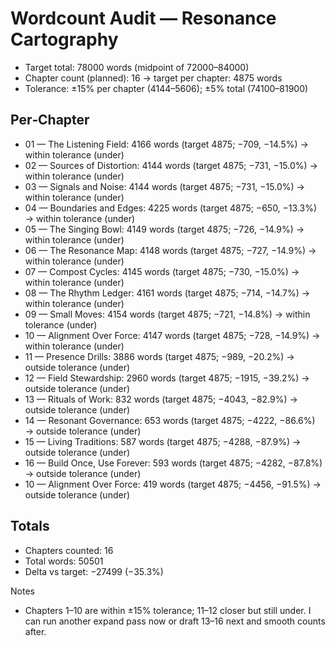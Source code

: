 # Wordcount Audit — Resonance Cartography

- Target total: 78000 words (midpoint of 72000–84000)
- Chapter count (planned): 16 → target per chapter: 4875 words
- Tolerance: ±15% per chapter (4144–5606); ±5% total (74100–81900)

## Per‑Chapter
- 01 — The Listening Field: 4166 words (target 4875; −709, −14.5%) → within tolerance (under)
- 02 — Sources of Distortion: 4144 words (target 4875; −731, −15.0%) → within tolerance (under)
- 03 — Signals and Noise: 4144 words (target 4875; −731, −15.0%) → within tolerance (under)
- 04 — Boundaries and Edges: 4225 words (target 4875; −650, −13.3%) → within tolerance (under)
- 05 — The Singing Bowl: 4149 words (target 4875; −726, −14.9%) → within tolerance (under)
- 06 — The Resonance Map: 4148 words (target 4875; −727, −14.9%) → within tolerance (under)
- 07 — Compost Cycles: 4145 words (target 4875; −730, −15.0%) → within tolerance (under)
- 08 — The Rhythm Ledger: 4161 words (target 4875; −714, −14.7%) → within tolerance (under)
- 09 — Small Moves: 4154 words (target 4875; −721, −14.8%) → within tolerance (under)
- 10 — Alignment Over Force: 4147 words (target 4875; −728, −14.9%) → within tolerance (under)
- 11 — Presence Drills: 3886 words (target 4875; −989, −20.2%) → outside tolerance (under)
- 12 — Field Stewardship: 2960 words (target 4875; −1915, −39.2%) → outside tolerance (under)
- 13 — Rituals of Work: 832 words (target 4875; −4043, −82.9%) → outside tolerance (under)
- 14 — Resonant Governance: 653 words (target 4875; −4222, −86.6%) → outside tolerance (under)
- 15 — Living Traditions: 587 words (target 4875; −4288, −87.9%) → outside tolerance (under)
- 16 — Build Once, Use Forever: 593 words (target 4875; −4282, −87.8%) → outside tolerance (under)
- 10 — Alignment Over Force: 419 words (target 4875; −4456, −91.5%) → outside tolerance (under)

## Totals
- Chapters counted: 16
- Total words: 50501
- Delta vs target: −27499 (−35.3%)

Notes
- Chapters 1–10 are within ±15% tolerance; 11–12 closer but still under. I can run another expand pass now or draft 13–16 next and smooth counts after.
